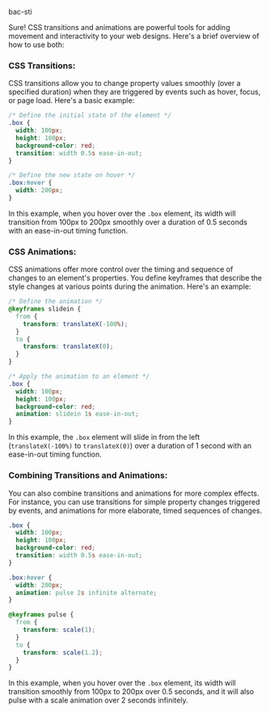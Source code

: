 bac-sti

Sure! CSS transitions and animations are powerful tools for adding movement and interactivity to your web designs. Here's a brief overview of how to use both:

### CSS Transitions:

CSS transitions allow you to change property values smoothly (over a specified duration) when they are triggered by events such as hover, focus, or page load. Here's a basic example:

```css
/* Define the initial state of the element */
.box {
  width: 100px;
  height: 100px;
  background-color: red;
  transition: width 0.5s ease-in-out;
}

/* Define the new state on hover */
.box:hover {
  width: 200px;
}
```

In this example, when you hover over the `.box` element, its width will transition from 100px to 200px smoothly over a duration of 0.5 seconds with an ease-in-out timing function.

### CSS Animations:

CSS animations offer more control over the timing and sequence of changes to an element's properties. You define keyframes that describe the style changes at various points during the animation. Here's an example:

```css
/* Define the animation */
@keyframes slidein {
  from {
    transform: translateX(-100%);
  }
  to {
    transform: translateX(0);
  }
}

/* Apply the animation to an element */
.box {
  width: 100px;
  height: 100px;
  background-color: red;
  animation: slidein 1s ease-in-out;
}
```

In this example, the `.box` element will slide in from the left (`translateX(-100%)` to `translateX(0)`) over a duration of 1 second with an ease-in-out timing function.

### Combining Transitions and Animations:

You can also combine transitions and animations for more complex effects. For instance, you can use transitions for simple property changes triggered by events, and animations for more elaborate, timed sequences of changes.

```css
.box {
  width: 100px;
  height: 100px;
  background-color: red;
  transition: width 0.5s ease-in-out;
}

.box:hover {
  width: 200px;
  animation: pulse 2s infinite alternate;
}

@keyframes pulse {
  from {
    transform: scale(1);
  }
  to {
    transform: scale(1.2);
  }
}
```

In this example, when you hover over the `.box` element, its width will transition smoothly from 100px to 200px over 0.5 seconds, and it will also pulse with a scale animation over 2 seconds infinitely.

